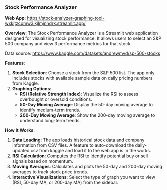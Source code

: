 ### Stock Performance Analyzer

**Web App**: https://stock-analyzer-graphing-tool-wxkjtzcomw3lkjlmjnndrk.streamlit.app/ 

**Overview**:
The Stock Performance Analyzer is a Streamlit web application designed for visualizing stock performance. It allows users to select an S&P 500 company and view 3 performance metrics for that stock. 

Data source: https://www.kaggle.com/datasets/andrewmvd/sp-500-stocks

**Features**:
1. **Stock Selection**: Choose a stock from the S&P 500 list. The app only includes stocks with available sample data on daily pricing numbers from Kaggle.
2. **Graphing Options**:
   - **RSI (Relative Strength Index)**: Visualize the RSI to assess overbought or oversold conditions.
   - **50-Day Moving Average**: Display the 50-day moving average to identify medium-term trends.
   - **200-Day Moving Average**: Show the 200-day moving average to understand long-term trends.

**How It Works**:
1. **Data Loading**: The app loads historical stock data and company information from CSV files. A feature to auto-download the daily-updated csv from kaggle and load it to the web app is in the works. 
2. **RSI Calculation**: Computes the RSI to identify potential buy or sell signals based on momentum.
3. **Moving Averages**: Calculates and plots the 50-day and 200-day moving averages to track stock price trends.
4. **Interactive Visualizations**: Select the type of graph you want to view (RSI, 50-day MA, or 200-day MA) from the sidebar.
